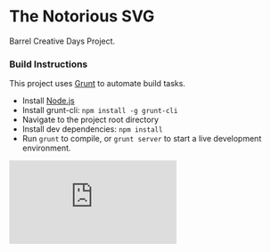 The Notorious SVG
=========

Barrel Creative Days Project.

### Build Instructions
This project uses [Grunt](http://gruntjs.com) to automate build tasks.
- Install [Node.js](http://nodejs.org)
- Install grunt-cli: `npm install -g grunt-cli`
- Navigate to the project root directory
- Install dev dependencies: `npm install`
- Run `grunt` to compile, or `grunt server` to start a live development environment.




[![Analytics](https://ga-beacon.appspot.com/UA-29404280-16/notorious-svg/README.md)](https://github.com/jessfraz/notorious-svg)
